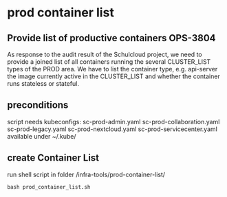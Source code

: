 # prod container list

## Provide list of productive containers OPS-3804 

As response to the audit result of the Schulcloud project, we need to provide a joined list of all containers running the several CLUSTER_LIST types of the PROD area.
We have to list the container type, e.g. api-server the image currently active in the CLUSTER_LIST and whether the container runs stateless or stateful.

## preconditions

script needs kubeconfigs:
sc-prod-admin.yaml
sc-prod-collaboration.yaml
sc-prod-legacy.yaml
sc-prod-nextcloud.yaml
sc-prod-servicecenter.yaml
available under ~/.kube/
## create Container List 

run shell script in folder /infra-tools/prod-container-list/
```
bash prod_container_list.sh
```
